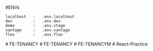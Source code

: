 #ENVs

```
localhost   :   .env.localhost
dev         :   .env.dev
demo        :   .env.stage
vantage     :   .env.vantage
flex        :   .env.flex
```
#   F E - T E N A N C Y  
 #   F E - T E N A N C Y  
 #   F E - T E N A N C Y M  
 #   R e a c t - P r a c t i c e  
 